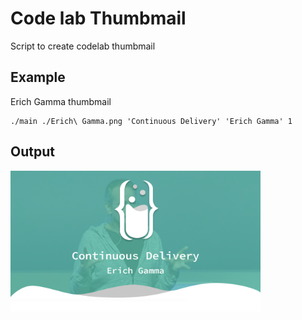 # Code lab Thumbmail

Script to create codelab thumbmail

## Example

Erich Gamma thumbmail

```
./main ./Erich\ Gamma.png 'Continuous Delivery' 'Erich Gamma' 1
```

## Output

<img src="./Erich Gamma_thumbmail.png" width="400px">
